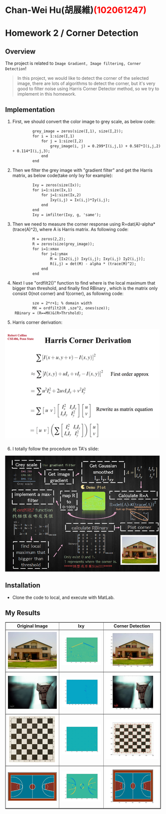 # Chan-Wei Hu(胡展維)<span style="color:red">(102061247)</span>

# Homework 2 / Corner Detection

## Overview
The project is related to `Image Gradient, Image filtering, Corner Detection`! 
> In this project, we would like to detect the corner of the selected image, there are lots of algorithms to detect the corner, but it's very good to filter noise using Harris Corner Detector method, so we try to implement in this homework.

## Implementation
1. First, we should convert the color image to grey scale, as below code:
        
                grey_image = zeros(size(I,1), size(I,2));
                for i = 1:size(I,1)
            	    for j = 1:size(I,2)
                        grey_image(i, j) = 0.299*I(i,j,1) + 0.587*I(i,j,2) + 0.114*I(i,j,3);
                    end    
                end

2. Then we filter the grey image with "gradient filter" and get the Harris matrix, as below code(take only Ixy for example):

                Ixy = zeros(size(Ix));
                for i=1:size(Ix,1)
                    for j=1:size(Ix,2)
                        Ixy(i,j) = Ix(i,j)*Iy(i,j);
                    end
                end
                Ixy = imfilter(Ixy, g, 'same');
                
3. Then we need to measure the corner response using R=dat(A)-alpha*(trace(A)^2), where A is Harris matrix. As following code:

                M = zeros(2,2);
                R = zeros(size(grey_image));
                for i=1:xmax
                    for j=1:ymax
                        M = [Ix2(i,j) Ixy(i,j); Ixy(i,j) Iy2(i,j)];
                        R(i,j) = det(M) - alpha * (trace(M)^2);
                    end
                end
		
4. Next I use "ordfilt2()" function to find where is the local maximum that bigger than threshold, and finally find RBinary , which is the matrix only consist 0(not corner) and 1(corner), as following code:

                sze = 2*r+1; % domain width
                MX = ordfilt2(R ,sze^2, ones(sze));
		RBinary = (R==MX)&(R>Thrshold);
		

5. Harris corner derivation:

<img src="../derivation.png" width="500"/>

6. I totally follow the procedure on TA's slide:

<img src="../procedure.PNG" width="500"/>

## Installation
* Clone the code to local, and execute with MatLab.

## My Results

<table border=1>

<tr>
<td align="center">
<b> Original Image</b>
</td>
<td align="center">
<b> Ixy<b/>
</td>
<td align="center">
<b> Corner Detection<b/>
</td>
</tr>

<tr>
<td>
<img src="../data/Im.jpg" width="100%"/>
</td>
<td>
<img src="Im_Ixy.jpg"  width="100%"/>
</td>
<td>
<img src="Im_corner.jpg" width="100%"/>
</td>
</tr>

<tr>
<td>
<img src="../data/test.jpg" width="100%"/>
</td>
<td>
<img src="test_Ixy.jpg"  width="100%"/>
</td>
<td>
<img src="test_corner.jpg" width="100%"/>
</td>
</tr>

<tr>
<td>
<img src="../data/test2.jpg" width="100%"/>
</td>
<td>
<img src="test2_Ixy.jpg"  width="100%"/>
</td>
<td>
<img src="test2_corner.jpg" width="100%"/>
</td>
</tr>

<tr>
<td>
<img src="../data/test3.jpg" width="100%"/>
</td>
<td>
<img src="test3_Ixy.jpg"  width="100%"/>
</td>
<td>
<img src="test3_corner.jpg" width="100%"/>
</td>
</tr>
</table>


